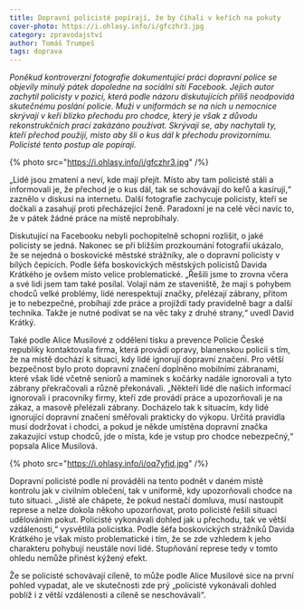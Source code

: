 ```yaml
---
title: Dopravní policisté popírají, že by číhali v keřích na pokuty
cover-photo: https://i.ohlasy.info/i/gfczhr3.jpg
category: zpravodajství
author: Tomáš Trumpeš
tags: doprava
---
```


*Poněkud kontroverzní fotografie dokumentující práci dopravní police se objevily minulý pátek dopoledne na sociální síti Facebook. Jejich autor zachytil policisty v pozici, která podle názoru diskutujících příliš neodpovídá skutečnému poslání policie. Muži v uniformách se na nich u nemocnice skrývají v keři blízko přechodu pro chodce, který je však z důvodu rekonstrukčních prací zakázáno používat. Skrývají se, aby nachytali ty, kteří přechod použijí, místo aby šli o kus dál k přechodu provizornímu. Policisté tento postup ale popírají.*

{% photo src="https://i.ohlasy.info/i/gfczhr3.jpg" /%}

„Lidé jsou zmatení a neví, kde mají přejít. Místo aby tam policisté stáli a informovali je, že přechod je o kus dál, tak se schovávají do keřů a kasírují,“ zaznělo v diskusi na internetu. Další fotografie zachycuje policisty, kteří se dočkali a zasahují proti přecházející ženě. Paradoxní je na celé věci navíc to, že v pátek žádné práce na místě neprobíhaly.

Diskutující na Facebooku nebyli pochopitelně schopni rozlišit, o jaké policisty se jedná. Nakonec se při bližším prozkoumání fotografií ukázalo, že se nejedná o boskovické městské strážníky, ale o dopravní policisty v bílých čepicích. Podle šéfa boskovických městských policistů Davida Krátkého je ovšem místo velice problematické. „Řešili jsme to zrovna včera a své lidi jsem tam také posílal. Volají nám ze staveniště, že mají s pohybem chodců velké problémy, lidé nerespektují značky, přelézají zábrany, přitom je to nebezpečné, probíhají zde práce a projíždí tady pravidelně bagr a další technika. Takže je nutné podívat se na věc taky z druhé strany,“ uvedl David Krátký.

Také podle Alice Musilové z oddělení tisku a prevence Policie České republiky kontaktovala firma, která provádí opravy, blanenskou policii s tím, že na místě dochází k situaci, kdy lidé ignorují dopravní značení. Pro větší bezpečnost bylo proto dopravní značení doplněno mobilními zábranami, které však lidé včetně seniorů a maminek s kočárky nadále ignorovali a tyto zábrany překračovali a různě překonávali. „Někteří lidé dle našich informací ignorovali i pracovníky firmy, kteří zde provádí práce a upozorňovali je na zákaz, a masově přelézali zábrany. Docházelo tak k situacím, kdy lidé ignorující dopravní značení směřovali prakticky do výkopu. Určitá pravidla musí dodržovat i chodci, a pokud je někde umístěna dopravní značka zakazující vstup chodců, jde o místa, kde je vstup pro chodce nebezpečný,“ popsala Alice Musilová.

{% photo src="https://i.ohlasy.info/i/oq7yfid.jpg" /%}

Dopravní policisté podle ní prováděli na tento podnět v daném místě kontrolu jak v civilním oblečení, tak v uniformě, kdy upozorňovali chodce na tuto situaci. „Jistě ale chápete, že pokud nestačí domluva, musí nastoupit represe a nelze dokola někoho upozorňovat, proto policisté řešili situaci udělováním pokut. Policisté vykonávali dohled jak u přechodu, tak ve větší vzdálenosti,“ vysvětlila policistka. Podle šéfa boskovických strážníků Davida Krátkého je však místo problematické i tím, že se zde vzhledem k jeho charakteru pohybují neustále noví lidé. Stupňování represe tedy v tomto ohledu nemůže přinést kýžený efekt.

Že se policisté schovávají cíleně, to může podle Alice Musilové sice na první pohled vypadat, ale ve skutečnosti zde prý „policisté vykonávali dohled poblíž i z větší vzdálenosti a cíleně se neschovávali“.
